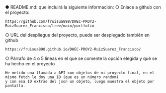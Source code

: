 ● README.md: que incluirá la siguiente información:
○ Enlace a github con el proyecto:

    https://github.com/fruisua898/DWEC-PROY2-RuizSuarez_Francisco/tree/main/portfolio


○ URL del despliegue del proyecto, puede ser desplegado también en github

    https://fruisua898.github.io/DWEC-PROY2-RuizSuarez_Francisco/

○ Párrafo de 4 o 5 líneas en el que se comente la opción elegida y qué se ha
hecho en el proyecto

    He metido una llamada a API con objetos de mi proyecto final, en el mismo fetch le doy una ID (que es un número random)
    y con esa ID extrae del json un objeto, luego muestra el objeto por pantalla.